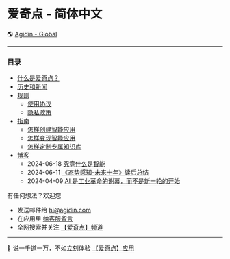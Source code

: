 # 爱奇点 - 简体中文

🌎 [Agidin - Global](https://info.earth.agidin.com)

---

### 目录

- [什么是爱奇点？](./入门/爱奇点白皮书/home.md)
- [历史和新闻](./新闻/home.md)
- [规则](./协议)
  - [使用协议](./规则/使用协议/home.md)
  - [隐私政策](./规则/隐私政策/home.md)
- [指南](./指南)
  - [怎样创建智能应用](./指南/怎样创建智能应用/home.md)
  - [怎样变现智能应用](./指南/怎样变现智能应用/home.md)
  - [怎样定制专属知识库](./指南/怎样定制专属知识库/home.md)
- [博客](./博客)
  - 2024-06-18 [究竟什么是智能](./博客/20240618-究竟什么是智能/home.md)
  - 2024-06-11 [《态势感知-未来十年》读后总结](./博客/20240611-《态势感知-未来十年》读后总结/home.md)
  - 2024-04-09 [AI 是工业革命的谢幕，而不是新一轮的开始](./博客/20240409-AI是工业革命的谢幕/home.md)

有任何想法？欢迎您

- 发送邮件给 [hi@agidin.com](mailto:hi@agidin.com)
- 在应用里 [给客服留言](https://csr.爱奇点.com)
- 全网搜索并关注 [【爱奇点】频道](https://links.爱奇点.com)

---

🚀 说一千道一万，不如立刻体验 [【爱奇点】应用](https://u.爱奇点.com)

<!-- ✨ 爱奇点源自 [远近星空](https://yuanjinx.com) -->
